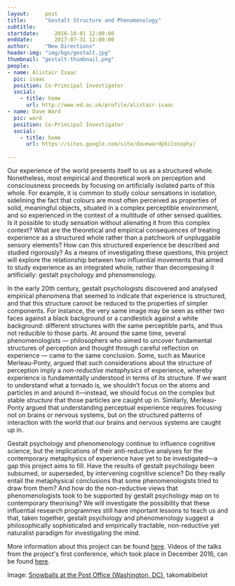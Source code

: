 ```yaml
---
layout:     post
title:      "Gestalt Structure and Phenomenology"
subtitle:
startdate:     2016-10-01 12:00:00
enddate:       2017-07-31 12:00:00
author:     "New Directions"
header-img: "img/bgs/gestalt.jpg"
thumbnail: "gestalt-thumbnail.png"
people:
- name: Alistair Isaac
  pic: isaac
  position: Co-Principal Investigator
  social:
    - title: home
      url: http://www.ed.ac.uk/profile/alistair-isaac
- name: Dave Ward
  pic: ward
  position: Co-Principal Investigator
  social:
    - title: home
      url: https://sites.google.com/site/davewardphilosophy/
      
---
```



Our experience of the world presents itself to us as a structured whole. Nonetheless, most empirical and theoretical work on perception and consciousness proceeds by focusing on artificially isolated parts of this whole. For example, it is common to study colour sensations in isolation, sidelining the fact that colours are most often perceived as properties of solid, meaningful objects, situated in a complex perceptible environment, and so experienced in the context of a multitude of other sensed qualities. Is it possible to study sensation without alienating it from this complex context? What are the theoretical and empirical consequences of treating experience as a structured whole rather than a patchwork of unpluggable sensory elements? How can this structured experience be described and studied rigorously? As a means of investigating these questions, this project will explore the relationship between two influential movements that aimed to study experience as an integrated whole, rather than decomposing it artificially: gestalt psychology and phenomenology.

In the early 20th century, gestalt psychologists discovered and analysed empirical phenomena that seemed to indicate that experience is structured, and that this structure cannot be reduced to the properties of simpler components. For instance, the very same image may be seen as either two faces against a black background or a candlestick against a white background: different structures with the same perceptible parts, and thus not reducible to those parts. At around the same time, several phenomenologists — philosophers who aimed to uncover fundamental structures of perception and thought through careful reflection on experience — came to the same conclusion. Some, such as Maurice Merleau-Ponty, argued that such considerations about the structure of perception imply a *non-reductive metaphysics* of experience, whereby experience is fundamentally understood in terms of its structure. If we want to understand what a tornado is, we shouldn’t focus on the atoms and particles in and around it—instead, we should focus on the complex but stable *structure* that those particles are caught up in. Similarly, Merleau-Ponty argued that understanding perceptual experience requires focusing not on brains or nervous systems, but on the structured patterns of interaction with the world that our brains and nervous systems are caught up in.

Gestalt psychology and phenomenology continue to influence cognitive science, but the implications of their anti-reductive analyses for the contemporary metaphysics of experience have yet to be investigated—a gap this project aims to fill. Have the results of gestalt psychology been subsumed, or superseded, by intervening cognitive science? Do they really entail the metaphysical conclusions that some phenomenologists tried to draw from them? And how do the non-reductive views that phenomenologists took to be supported by gestalt psychology map on to contemporary theorising? We will investigate the possibility that these influential research programmes still have important lessons to teach us and that, taken together, gestalt psychology and phenomenology suggest a philosophically sophisticated and empirically tractable, non-reductive yet naturalist paradigm for investigating the mind.

More information about this project can be found [here](http://www.blogs.hss.ed.ac.uk/gestalt-structure-phenomenology/). Videos of the talks from the project's first conference, which took place in December 2016, can be found [here](http://www.blogs.hss.ed.ac.uk/gestalt-structure-phenomenology/2016/12/15/dec-3-conference-videos/).

<span class="caption text-muted">Image:
<a href="https://www.flickr.com/photos/takomabibelot/4346381966" target="_blank">Snowballs at the Post Office (Washington, DC)</a>, takomabibelot</span>

